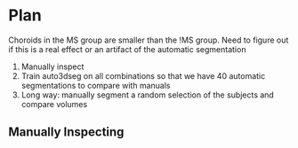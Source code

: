 # Plan

Choroids in the MS group are smaller than the !MS group. Need to figure out if this is a real effect or an artifact of the automatic segmentation

1. Manually inspect
2. Train auto3dseg on all combinations so that we have 40 automatic segmentations to compare with manuals
3. Long way: manually segment a random selection of the subjects and compare volumes

## Manually Inspecting 
